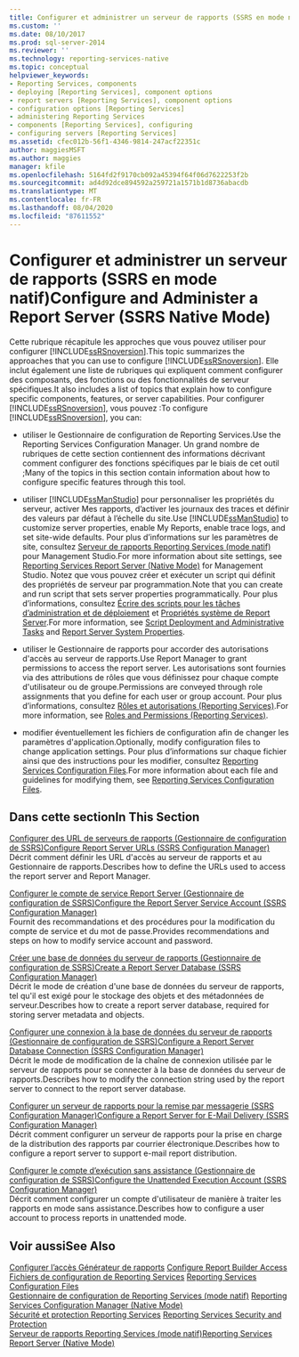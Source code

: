 ```yaml
---
title: Configurer et administrer un serveur de rapports (SSRS en mode natif) | Microsoft Docs
ms.custom: ''
ms.date: 08/10/2017
ms.prod: sql-server-2014
ms.reviewer: ''
ms.technology: reporting-services-native
ms.topic: conceptual
helpviewer_keywords:
- Reporting Services, components
- deploying [Reporting Services], component options
- report servers [Reporting Services], component options
- configuration options [Reporting Services]
- administering Reporting Services
- components [Reporting Services], configuring
- configuring servers [Reporting Services]
ms.assetid: cfec012b-56f1-4346-9814-247acf22351c
author: maggiesMSFT
ms.author: maggies
manager: kfile
ms.openlocfilehash: 5164fd2f9170cb092a45394f64f06d7622253f2b
ms.sourcegitcommit: ad4d92dce894592a259721a1571b1d8736abacdb
ms.translationtype: MT
ms.contentlocale: fr-FR
ms.lasthandoff: 08/04/2020
ms.locfileid: "87611552"
---
```

# <a name="configure-and-administer-a-report-server-ssrs-native-mode"></a><span data-ttu-id="ee92f-102">Configurer et administrer un serveur de rapports (SSRS en mode natif)</span><span class="sxs-lookup"><span data-stu-id="ee92f-102">Configure and Administer a Report Server (SSRS Native Mode)</span></span>
  <span data-ttu-id="ee92f-103">Cette rubrique récapitule les approches que vous pouvez utiliser pour configurer [!INCLUDE[ssRSnoversion](../../includes/ssrsnoversion-md.md)].</span><span class="sxs-lookup"><span data-stu-id="ee92f-103">This topic summarizes the approaches that you can use to configure [!INCLUDE[ssRSnoversion](../../includes/ssrsnoversion-md.md)].</span></span> <span data-ttu-id="ee92f-104">Elle inclut également une liste de rubriques qui expliquent comment configurer des composants, des fonctions ou des fonctionnalités de serveur spécifiques.</span><span class="sxs-lookup"><span data-stu-id="ee92f-104">It also includes a list of topics that explain how to configure specific components, features, or server capabilities.</span></span> <span data-ttu-id="ee92f-105">Pour configurer [!INCLUDE[ssRSnoversion](../../includes/ssrsnoversion-md.md)], vous pouvez :</span><span class="sxs-lookup"><span data-stu-id="ee92f-105">To configure [!INCLUDE[ssRSnoversion](../../includes/ssrsnoversion-md.md)], you can:</span></span>  
  
-   <span data-ttu-id="ee92f-106">utiliser le Gestionnaire de configuration de Reporting Services.</span><span class="sxs-lookup"><span data-stu-id="ee92f-106">Use the Reporting Services Configuration Manager.</span></span> <span data-ttu-id="ee92f-107">Un grand nombre de rubriques de cette section contiennent des informations décrivant comment configurer des fonctions spécifiques par le biais de cet outil ;</span><span class="sxs-lookup"><span data-stu-id="ee92f-107">Many of the topics in this section contain information about how to configure specific features through this tool.</span></span>  
  
-   <span data-ttu-id="ee92f-108">utiliser [!INCLUDE[ssManStudio](../../includes/ssmanstudio-md.md)] pour personnaliser les propriétés du serveur, activer Mes rapports, d’activer les journaux des traces et définir des valeurs par défaut à l’échelle du site.</span><span class="sxs-lookup"><span data-stu-id="ee92f-108">Use [!INCLUDE[ssManStudio](../../includes/ssmanstudio-md.md)] to customize server properties, enable My Reports, enable trace logs, and set site-wide defaults.</span></span> <span data-ttu-id="ee92f-109">Pour plus d’informations sur les paramètres de site, consultez [Serveur de rapports Reporting Services &#40;mode natif&#41;](reporting-services-report-server-native-mode.md) pour Management Studio.</span><span class="sxs-lookup"><span data-stu-id="ee92f-109">For more information about site settings, see [Reporting Services Report Server &#40;Native Mode&#41;](reporting-services-report-server-native-mode.md) for Management Studio.</span></span> <span data-ttu-id="ee92f-110">Notez que vous pouvez créer et exécuter un script qui définit des propriétés de serveur par programmation.</span><span class="sxs-lookup"><span data-stu-id="ee92f-110">Note that you can create and run script that sets server properties programmatically.</span></span> <span data-ttu-id="ee92f-111">Pour plus d’informations, consultez [Écrire des scripts pour les tâches d’administration et de déploiement](../tools/script-deployment-and-administrative-tasks.md) et [Propriétés système de Report Server](../report-server-web-service/net-framework/reporting-services-properties-report-server-system-properties.md).</span><span class="sxs-lookup"><span data-stu-id="ee92f-111">For more information, see [Script Deployment and Administrative Tasks](../tools/script-deployment-and-administrative-tasks.md) and [Report Server System Properties](../report-server-web-service/net-framework/reporting-services-properties-report-server-system-properties.md).</span></span>  
  
-   <span data-ttu-id="ee92f-112">utiliser le Gestionnaire de rapports pour accorder des autorisations d'accès au serveur de rapports.</span><span class="sxs-lookup"><span data-stu-id="ee92f-112">Use Report Manager to grant permissions to access the report server.</span></span> <span data-ttu-id="ee92f-113">Les autorisations sont fournies via des attributions de rôles que vous définissez pour chaque compte d'utilisateur ou de groupe.</span><span class="sxs-lookup"><span data-stu-id="ee92f-113">Permissions are conveyed through role assignments that you define for each user or group account.</span></span> <span data-ttu-id="ee92f-114">Pour plus d’informations, consultez [Rôles et autorisations &#40;Reporting Services&#41;](../security/roles-and-permissions-reporting-services.md).</span><span class="sxs-lookup"><span data-stu-id="ee92f-114">For more information, see [Roles and Permissions &#40;Reporting Services&#41;](../security/roles-and-permissions-reporting-services.md).</span></span>  
  
-   <span data-ttu-id="ee92f-115">modifier éventuellement les fichiers de configuration afin de changer les paramètres d'application.</span><span class="sxs-lookup"><span data-stu-id="ee92f-115">Optionally, modify configuration files to change application settings.</span></span> <span data-ttu-id="ee92f-116">Pour plus d’informations sur chaque fichier ainsi que des instructions pour les modifier, consultez [Reporting Services Configuration Files](reporting-services-configuration-files.md).</span><span class="sxs-lookup"><span data-stu-id="ee92f-116">For more information about each file and guidelines for modifying them, see [Reporting Services Configuration Files](reporting-services-configuration-files.md).</span></span>  
  
## <a name="in-this-section"></a><span data-ttu-id="ee92f-117">Dans cette section</span><span class="sxs-lookup"><span data-stu-id="ee92f-117">In This Section</span></span>  
 [<span data-ttu-id="ee92f-118">Configurer des URL de serveurs de rapports &#40;Gestionnaire de configuration de SSRS&#41;</span><span class="sxs-lookup"><span data-stu-id="ee92f-118">Configure Report Server URLs  &#40;SSRS Configuration Manager&#41;</span></span>](../install-windows/configure-report-server-urls-ssrs-configuration-manager.md)  
 <span data-ttu-id="ee92f-119">Décrit comment définir les URL d'accès au serveur de rapports et au Gestionnaire de rapports.</span><span class="sxs-lookup"><span data-stu-id="ee92f-119">Describes how to define the URLs used to access the report server and Report Manager.</span></span>  
  
 [<span data-ttu-id="ee92f-120">Configurer le compte de service Report Server &#40;Gestionnaire de configuration de SSRS&#41;</span><span class="sxs-lookup"><span data-stu-id="ee92f-120">Configure the Report Server Service Account &#40;SSRS Configuration Manager&#41;</span></span>](../install-windows/configure-the-report-server-service-account-ssrs-configuration-manager.md)  
 <span data-ttu-id="ee92f-121">Fournit des recommandations et des procédures pour la modification du compte de service et du mot de passe.</span><span class="sxs-lookup"><span data-stu-id="ee92f-121">Provides recommendations and steps on how to modify service account and password.</span></span>  
  
 [<span data-ttu-id="ee92f-122">Créer une base de données du serveur de rapports &#40;Gestionnaire de configuration de SSRS&#41;</span><span class="sxs-lookup"><span data-stu-id="ee92f-122">Create a Report Server Database  &#40;SSRS Configuration Manager&#41;</span></span>](../../sql-server/install/create-a-report-server-database-ssrs-configuration-manager.md)  
 <span data-ttu-id="ee92f-123">Décrit le mode de création d'une base de données du serveur de rapports, tel qu'il est exigé pour le stockage des objets et des métadonnées de serveur.</span><span class="sxs-lookup"><span data-stu-id="ee92f-123">Describes how to create a report server database, required for storing server metadata and objects.</span></span>  
  
 [<span data-ttu-id="ee92f-124">Configurer une connexion à la base de données du serveur de rapports &#40;Gestionnaire de configuration de SSRS&#41;</span><span class="sxs-lookup"><span data-stu-id="ee92f-124">Configure a Report Server Database Connection  &#40;SSRS Configuration Manager&#41;</span></span>](../../sql-server/install/configure-a-report-server-database-connection-ssrs-configuration-manager.md)  
 <span data-ttu-id="ee92f-125">Décrit le mode de modification de la chaîne de connexion utilisée par le serveur de rapports pour se connecter à la base de données du serveur de rapports.</span><span class="sxs-lookup"><span data-stu-id="ee92f-125">Describes how to modify the connection string used by the report server to connect to the report server database.</span></span>  
  
 [<span data-ttu-id="ee92f-126">Configurer un serveur de rapports pour la remise par messagerie &#40;SSRS Configuration Manager&#41;</span><span class="sxs-lookup"><span data-stu-id="ee92f-126">Configure a Report Server for E-Mail Delivery &#40;SSRS Configuration Manager&#41;</span></span>](../../sql-server/install/configure-a-report-server-for-e-mail-delivery-ssrs-configuration-manager.md)  
 <span data-ttu-id="ee92f-127">Décrit comment configurer un serveur de rapports pour la prise en charge de la distribution des rapports par courrier électronique.</span><span class="sxs-lookup"><span data-stu-id="ee92f-127">Describes how to configure a report server to support e-mail report distribution.</span></span>  
  
 [<span data-ttu-id="ee92f-128">Configurer le compte d’exécution sans assistance &#40;Gestionnaire de configuration de SSRS&#41;</span><span class="sxs-lookup"><span data-stu-id="ee92f-128">Configure the Unattended Execution Account &#40;SSRS Configuration Manager&#41;</span></span>](../install-windows/configure-the-unattended-execution-account-ssrs-configuration-manager.md)  
 <span data-ttu-id="ee92f-129">Décrit comment configurer un compte d'utilisateur de manière à traiter les rapports en mode sans assistance.</span><span class="sxs-lookup"><span data-stu-id="ee92f-129">Describes how to configure a user account to process reports in unattended mode.</span></span>  
  
## <a name="see-also"></a><span data-ttu-id="ee92f-130">Voir aussi</span><span class="sxs-lookup"><span data-stu-id="ee92f-130">See Also</span></span>  
 <span data-ttu-id="ee92f-131">[Configurer l’accès Générateur de rapports](configure-report-builder-access.md) </span><span class="sxs-lookup"><span data-stu-id="ee92f-131">[Configure Report Builder Access](configure-report-builder-access.md) </span></span>  
 <span data-ttu-id="ee92f-132">[Fichiers de configuration de Reporting Services](reporting-services-configuration-files.md) </span><span class="sxs-lookup"><span data-stu-id="ee92f-132">[Reporting Services Configuration Files](reporting-services-configuration-files.md) </span></span>  
 <span data-ttu-id="ee92f-133">[Gestionnaire de configuration de Reporting Services &#40;mode natif&#41;](../../sql-server/install/reporting-services-configuration-manager-native-mode.md) </span><span class="sxs-lookup"><span data-stu-id="ee92f-133">[Reporting Services Configuration Manager &#40;Native Mode&#41;](../../sql-server/install/reporting-services-configuration-manager-native-mode.md) </span></span>  
 <span data-ttu-id="ee92f-134">[Sécurité et protection Reporting Services](../security/reporting-services-security-and-protection.md) </span><span class="sxs-lookup"><span data-stu-id="ee92f-134">[Reporting Services Security and Protection](../security/reporting-services-security-and-protection.md) </span></span>  
 [<span data-ttu-id="ee92f-135">Serveur de rapports Reporting Services &#40;mode natif&#41;</span><span class="sxs-lookup"><span data-stu-id="ee92f-135">Reporting Services Report Server &#40;Native Mode&#41;</span></span>](reporting-services-report-server-native-mode.md)  
  
  

